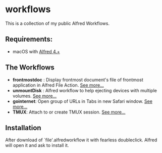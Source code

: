 # workflows
This is a collection of my public Alfred Workflows.

## Requirements: 
 - macOS with [Alfred 4.+](https://www.alfredapp.com)

## The Workflows

 - **frontmostdoc** : Display frontmost document's file of frontmost application in Alfred File Action. [See more…](doc/frontmostdoc.md)
 - **unmountDisk** : Alfred workflow to help ejecting devices with multiple volumes. [See more…](doc/unmountDisk.md)
 - **gointernet**: Open group of URLs in Tabs in new Safari window. [See more…](doc/gointernet.md)
 - **TMUX**: Attach to or create TMUX session. [See more…](doc/TMUX.md)



## Installation
After download of `file'.alfredworkflow it with fearless doubleclick. Alfred will open it and ask to install it.
